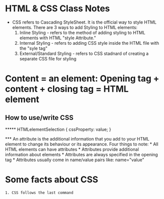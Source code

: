 # HTML & CSS Class Notes
* CSS refers to Cascading StyleSheet. It is the official way to style HTML elements.
There are 3 ways to add Styling to HTML elements:
    1. Inline Styling - refers to the method of adding styling to HTML elements with HTML "style Attribute."
    2. Internal Styling - refers to adding CSS style inside the HTML file with the "syle tag"
    3. External/Standard Styling - refers to CSS stadnard of creating a separate CSS file for styling

# <tag>Content</tag> = an element: Opening tag + content + closing tag = HTML element 

## How to use/write CSS
***** HTMLelementSelection {
        cssProperty: value;
    }

*** An attribute is the additional information that you add to your HTML element to change its behaviour or its appearance. Four things to note:
    * All HTML elements can have attributes
    * Attributes provide additional information about elements
    * Attributes are always specified in the opening tag
    * Attributes usually come in name/value pairs like: name="value"


# Some facts about CSS
    1. CSS follows the last command